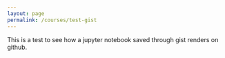 ```yaml
---
layout: page
permalink: /courses/test-gist
---
```


This is a test to see how a jupyter notebook saved through gist renders on github.<br/><br/>

<script src="https://gist.github.com/asmasonomics/b726d9328a92bd8556168fc868fbbcf0.js"></script>
